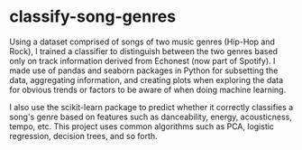 # classify-song-genres
Using a dataset comprised of songs of two music genres (Hip-Hop and Rock), I trained a classifier to distinguish between the two genres based only on track information derived from Echonest (now part of Spotify). I made use of pandas and seaborn packages in Python for subsetting the data, aggregating information, and creating plots when exploring the data for obvious trends or factors to be aware of when doing machine learning.

I also use the scikit-learn package to predict whether it correctly classifies a song's genre based on features such as danceability, energy, acousticness, tempo, etc. This project uses common algorithms such as PCA, logistic regression, decision trees, and so forth.
